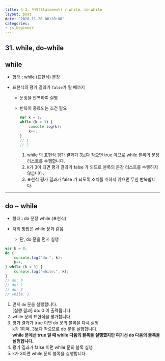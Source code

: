 ```yaml
---
title: 4-3. 문장(Statement) / while, do-while
layout: post
date: '2020-11-20 06:20:00'
categories:
- js_beginner
---
```


## 31. while, do-while

## while

* 형태 : while (표현식) 문장
* 표현식의 평가 결과가 `false`가 될 때까지

    * 문장을 반복하여 실행
    * 반복이 종료되는 조건 필요
    
        ```javascript
        var k = 1;
        while (k < 3) {
            console.log(k);
            k++;
        }
        // 1
        // 2
        ```
        
        1. while 의 표현식 평가 결과가 3보다 작으면 true 이므로 while 블록의 문장 리스트를 수행합니다.
        2. k가 3이 되면 평가 결과가 false 가 되므로 블록의 문장 리스트를 수행하지 않습니다.
        3. 표현식 평가 결과가 false 가 되도록 조치를 취하지 않으면 무한 반복합니다.
        
---

## do ~ while

* 형태 : do 문장 while (표현식)
* 처리 방법은 while 문과 같음  

    * 단, do 문을 먼저 실행
    
```javascript
var k = 0;
do {
    console.log("do:", k);
    k++;
} while (k < 3) {
    console.log("while:", k);
}
// do: 0
// do: 1
// do: 2
// while: 3
```

1. 먼저 `do` 문을 실행합니다.  
   [실행 결과] do: 0 이 출력됩니다.
2. while 문의 표현식을 평가합니다.
3. 평가 결과가 true 이면 do 문의 블록을 다시 실행  
   k가 1이며, 3보다 작으므로 do 문을 실행합니다.  
   **while 문에선 true 일 때 while 다음의 블록을 실행했지만 여기선 do 다음의 블록을 실행합니다.**
4. 평가 결과가 false 이면 while 문의 블록 실행
5. k가 3이면 while 문의 블록을 실행합니다.
